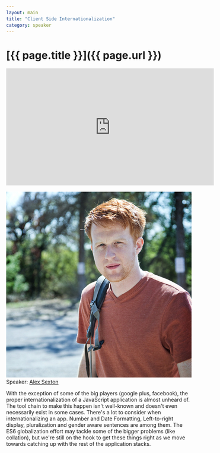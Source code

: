 ```yaml
---
layout: main
title: "Client Side Internationalization"
category: speaker
---
```


# [{{ page.title }}]({{ page.url }})

<iframe width="560" height="315" src="http://www.youtube.com/embed/uXS_-JRsB8M" frameborder="0" allowfullscreen="true">
</iframe>

<a href="http://alexsexton.com/"><img src="/images/alex-sexton.jpeg" class="speaker" alt="Alex Sexton"></a>
Speaker: <a href="http://alexsexton.com/">Alex Sexton</a>

With the exception of some of the big players (google plus, facebook), the proper internationalization of a JavaScript application is almost unheard of. The tool chain to make this happen isn't well-known and doesn't even necessarily exist in some cases. There's a lot to consider when internationalizing an app. Number and Date Formatting, Left-to-right display, pluralization and gender aware sentences are among them. The ES6 globalization effort may tackle some of the bigger problems (like collation), but we're still on the hook to get these things right as we move towards catching up with the rest of the application stacks.
